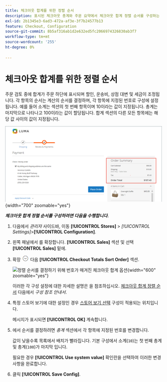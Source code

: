 ```yaml
---
title: 체크아웃 합계를 위한 정렬 순서
description: 표시된 체크아웃 총계와 주문 요약에서 체크아웃 합계 정렬 순서를 구성하는 방법에 대해 알아봅니다.
exl-id: 2b1345e3-6ad3-472a-af3e-3f7b24577b13
feature: Checkout, Configuration
source-git-commit: 8b5af316ab1d2e632ed5fc2066974326830ab3f7
workflow-type: tm+mt
source-wordcount: '255'
ht-degree: 0%

---
```


# 체크아웃 합계를 위한 정렬 순서

주문 검토 중에 합계가 주문 하단에 표시되며 할인, 운송비, 상점 대변 및 세금이 조정됩니다. 각 항목의 순서는 계산의 순서를 결정하며, 각 항목에 지정된 번호로 구성에 설정됩니다. 예를 들어 소계는 섹션의 첫 번째 항목이며 10이라는 값이 지정됩니다. 총계는 마지막으로 나타나고 100이라는 값이 할당됩니다. 합계 섹션의 다른 모든 항목에는 해당 값 사이의 값이 지정됩니다.

![주문 요약에 체크아웃 합계가 표시됨](./assets/storefront-checkout-totals.png){width="700" zoomable="yes"}

**_체크아웃 합계 정렬 순서를 구성하려면 다음을 수행합니다._**

1. 다음에서 _관리자_ 사이드바, 이동 **[!UICONTROL Stores]** > _[!UICONTROL Settings]_>**[!UICONTROL Configuration]**.

1. 왼쪽 패널에서 를 확장합니다. **[!UICONTROL Sales]** 섹션 및 선택 **[!UICONTROL Sales]** 밑에.

1. 확장 ![확장 선택기](../assets/icon-display-expand.png) 다음 **[!UICONTROL Checkout Totals Sort Order]** 섹션.

   ![정렬 순서를 결정하기 위해 번호가 매겨진 체크아웃 합계 옵션](../configuration-reference/sales/assets/sales-checkout-totals-sort-order.png){width="600" zoomable="yes"}

   이러한 각 구성 설정에 대한 자세한 설명은 을 참조하십시오. [체크아웃 합계 정렬 순서](../configuration-reference/sales/sales.md#checkout-totals-sort-order) 다음에서 _구성 참조 안내서_.

1. 특정 스토어 보기에 대한 설정인 경우 [스토어 보기 선택](../configuration-reference/scope-change.md#set-the-scope) 구성이 적용되는 위치입니다.

   메시지가 표시되면 **[!UICONTROL OK]** 계속합니다.

1. 에서 순서를 결정하려면 _총계_ 섹션에서 각 항목에 지정된 번호를 변경합니다.

   값이 낮을수록 목록에서 배치가 빨라집니다. 기본 구성에서 소계(`10`)는 첫 번째 총계 및 총계(`100`)가 마지막 입니다.

   필요한 경우 **[!UICONTROL Use system value]** 확인란을 선택하여 이러한 변경 사항을 완료합니다.

1. 클릭 **[!UICONTROL Save Config]**.

